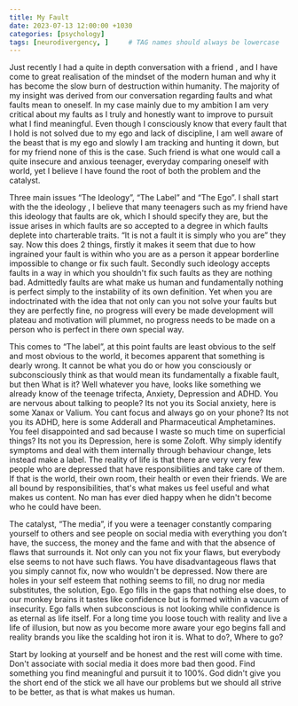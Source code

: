 ```yaml
---
title: My Fault
date: 2023-07-13 12:00:00 +1030
categories: [psychology]
tags: [neurodivergency, ]     # TAG names should always be lowercase
---
```



Just recently I had a quite in depth conversation with a friend , and I have come to great realisation of the mindset of the modern human and why it has become the slow burn of destruction within humanity. The majority of my insight was derived from our conversation regarding faults and what faults mean to oneself. In my case mainly due to my ambition I am very critical about my faults as I truly and honestly want to improve to pursuit what I find meaningful. Even though I consciously know that every fault that I hold is not solved due to my ego and lack of discipline, I am well aware of the beast that is my ego and slowly I am tracking and hunting it down, but for my friend none of this is the case. Such friend is what one would call a quite insecure and anxious teenager, everyday comparing oneself with world, yet I believe I have found the root of both the problem and the catalyst. 

Three main issues “The Ideology”, “The Label” and “The Ego”. I shall start with the the ideology , I believe that many teenagers such as my friend have this ideology that faults are ok, which I should specify they are, but the issue arises in which faults are so accepted to a degree in which faults deplete into charterable traits. “It is not a fault it is simply who you are” they say. Now this does 2 things, firstly it makes it seem that due to how ingrained your fault is within who you are as a person it appear borderline impossible to change or fix such fault. Secondly such ideology accepts faults in a way in which you shouldn't fix such faults as they are nothing bad. Admittedly faults are what make us human and fundamentally nothing is perfect simply to the instability of its own definition. Yet when you are indoctrinated with the idea that not only can you not solve your faults but they are perfectly fine, no progress will every be made development will plateau and motivation will plummet, no progress needs to be made on a person who is perfect in there own special way. 

This comes to “The label”, at this point faults are least obvious to the self and most obvious to the world, it becomes apparent that something is dearly wrong. It cannot be what you do or how you consciously or subconsciously think as that would mean its fundamentally a fixable fault, but then What is it? Well whatever you have, looks like something we already know of the teenage trifecta, Anxiety, Depression and ADHD. You are nervous about talking to people? Its not you its Social anxiety, here is some Xanax or Valium. You cant focus and always go on your phone? Its not you its ADHD, here is some Adderall and Pharmaceutical Amphetamines. You feel disappointed and sad because I waste so much time on superficial things? Its not you its Depression, here is some Zoloft. Why simply identify symptoms and deal with them internally through behaviour change, lets instead make a label. The reality of life is that there are very very few people who are depressed that have responsibilities and take care of them. If that is the world, their own room, their health or even their friends. We are all bound by responsibilities, that's what makes us feel useful and what makes us content. No man has ever died happy when he didn't become who he could have been. 

The catalyst, “The media”, if you were a teenager constantly comparing yourself to others and see people on social media with everything you don’t have, the success, the money and the fame and with that the absence of flaws that surrounds it. Not only can you not fix your flaws, but everybody else seems to not have such flaws. You have disadvantageous flaws that you simply cannot fix, now who wouldn't be depressed. Now there are holes in your self esteem that nothing seems to fill, no drug nor media substitutes, the solution, Ego. Ego fills in the gaps that nothing else does, to our monkey brains it tastes like confidence but is formed within a vacuum of insecurity. Ego falls when subconscious is not looking while confidence is as eternal as life itself. For a long time you loose touch with reality and live a life of illusion, but now as you become more aware your ego begins fall and reality brands you like the scalding hot iron it is. What to do?, Where to go?


Start by looking at yourself and be honest and the rest will come with time. Don't associate with social media it does more bad then good. Find something you find meaningful and pursuit it to 100%. God didn't give you the short end of the stick we all have our problems but we should all strive to be better, as that is what makes us human.